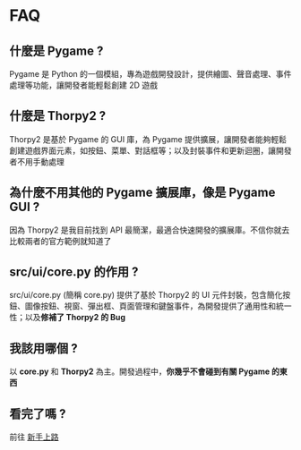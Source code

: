 # FAQ

## 什麼是 Pygame ?

Pygame 是 Python 的一個模組，專為遊戲開發設計，提供繪圖、聲音處理、事件處理等功能，讓開發者能輕鬆創建 2D 遊戲

## 什麼是 Thorpy2 ?

Thorpy2 是基於 Pygame 的 GUI 庫，為 Pygame 提供擴展，讓開發者能夠輕鬆創建遊戲界面元素，如按鈕、菜單、對話框等；以及封裝事件和更新迴圈，讓開發者不用手動處理

## 為什麼不用其他的 Pygame 擴展庫，像是 Pygame GUI ?

因為 Thorpy2 是我目前找到 API 最簡潔，最適合快速開發的擴展庫。不信你就去比較兩者的官方範例就知道了

## src/ui/core.py 的作用 ?

src/ui/core.py (簡稱 core.py) 提供了基於 Thorpy2 的 UI 元件封裝，包含簡化按鈕、圖像按鈕、視窗、彈出框、頁面管理和鍵盤事件，為開發提供了通用性和統一性；以及**修補了 Thorpy2 的 Bug**

## 我該用哪個 ?

以 **core.py** 和 **Thorpy2** 為主。開發過程中，**你幾乎不會碰到有關 Pygame 的東西**


## 看完了嗎 ?

前往 [新手上路](get_started.md)
